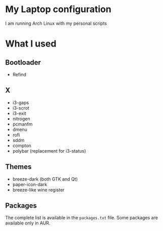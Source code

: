 # My Laptop configuration

I am running Arch Linux with my personal scripts

# What I used

## Bootloader

* Refind

## X

* i3-gaps
* i3-scrot
* i3-exit
* nitrogen
* pcmanfm
* dmenu
* rofi
* sddm
* compton
* polybar (replacement for i3-status)

## Themes
* breeze-dark (both GTK and Qt)
* paper-icon-dark
* breeze-like wine register

## Packages
The complete list is available in the `packages.txt` file. Some 
packages are available only in AUR.
